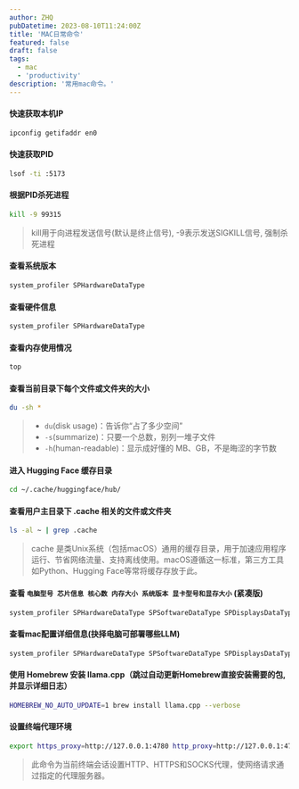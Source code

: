 ```yaml
---
author: ZHQ
pubDatetime: 2023-08-10T11:24:00Z
title: 'MAC日常命令'
featured: false
draft: false
tags:
  - mac
  - 'productivity'
description: '常用mac命令。'
---
```



#### 快速获取本机IP

```bash
ipconfig getifaddr en0
```

#### 快速获取PID

```bash
lsof -ti :5173
```

#### 根据PID杀死进程

```bash
kill -9 99315
```
> kill用于向进程发送信号(默认是终止信号), -9表示发送SIGKILL信号, 强制杀死进程

#### 查看系统版本

```bash
system_profiler SPHardwareDataType
```

#### 查看硬件信息

```bash
system_profiler SPHardwareDataType
```

#### 查看内存使用情况

```bash
top
```
#### 查看当前目录下每个文件或文件夹的大小

```bash
du -sh *
```
> - `du`(disk usage)：告诉你“占了多少空间”  
> - `-s`(summarize)：只要一个总数，别列一堆子文件  
> - `-h`(human-readable)：显示成好懂的 MB、GB，不是晦涩的字节数  

#### 进入 Hugging Face 缓存目录

```bash
cd ~/.cache/huggingface/hub/
```
#### 查看用户主目录下 .cache 相关的文件或文件夹

```bash
ls -al ~ | grep .cache
```
> cache 是类Unix系统（包括macOS）通用的缓存目录，用于加速应用程序运行、节省网络流量、支持离线使用。macOS遵循这一标准，第三方工具如Python、Hugging Face等常将缓存存放于此。


#### 查看 `电脑型号 芯片信息 核心数 内存大小 系统版本 显卡型号和显存大小` (紧凑版)

```bash
system_profiler SPHardwareDataType SPSoftwareDataType SPDisplaysDataType | grep -E "Model Name|Model Identifier|Chip|Memory|Cores|System Version|Chipset Model|VRAM"
```

#### 查看mac配置详细信息(抉择电脑可部署哪些LLM)

```bash
system_profiler SPHardwareDataType SPSoftwareDataType SPDisplaysDataType
```

#### 使用 Homebrew 安装 llama.cpp（跳过自动更新Homebrew直接安装需要的包,并显示详细日志）

```bash
HOMEBREW_NO_AUTO_UPDATE=1 brew install llama.cpp --verbose
```

#### 设置终端代理环境

```bash
export https_proxy=http://127.0.0.1:4780 http_proxy=http://127.0.0.1:4780 all_proxy=socks5://127.0.0.1:4781
```
> 此命令为当前终端会话设置HTTP、HTTPS和SOCKS代理，使网络请求通过指定的代理服务器。